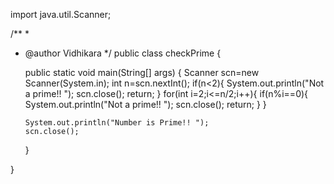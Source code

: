<!-- 
import java.util.Scanner;

public class palindrome {

    public static void main(String[] args) {
        
        Scanner input=new Scanner(System.in);
        System.out.println("Enter the string: ");
        String s = input.nextLine();
           
     String rev="";
     for(int i=s.length()-1;i>=0;--i){
         rev=rev+s.charAt(i);
     }
     System.out.println(rev);
     if(rev.equalsIgnoreCase(s)){
         System.out.println("Palindrome");
     }else{
         System.out.println("Not palindrome");
     }
    input.close();
    }
} -->



import java.util.Scanner;

/**
 *
 * @author Vidhikara
 */
public class checkPrime {

    public static void main(String[] args) {
        Scanner scn=new Scanner(System.in);
        int n=scn.nextInt();
        if(n<2){
            System.out.println("Not a prime!! ");
            scn.close();
                return;
        }
        for(int i=2;i<=n/2;i++){
            if(n%i==0){
                System.out.println("Not a prime!! ");
                scn.close();
                return;
            }
        }
        
       System.out.println("Number is Prime!! ");
       scn.close();
    }
    
}